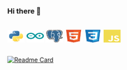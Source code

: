 ### Hi there 👋

<div style="display: inline_block"><br>
  <img align="center" alt="CSS" height="30" width="40" src="https://raw.githubusercontent.com/devicons/devicon/master/icons/python/python-original.svg">
  <img align="center" alt="CSS" height="30" width="40" src="https://raw.githubusercontent.com/devicons/devicon/master/icons/arduino/arduino-original.svg">
  <img align="center" alt="HTML" height="30" width="40" src="https://raw.githubusercontent.com/devicons/devicon/master/icons/postgresql/postgresql-original.svg">
  <img align="center" alt="HTML" height="30" width="40" src="https://raw.githubusercontent.com/devicons/devicon/master/icons/html5/html5-original.svg">
  <img align="center" alt="CSS" height="30" width="40" src="https://raw.githubusercontent.com/devicons/devicon/master/icons/css3/css3-original.svg">
  <img align="center" alt="Js" height="30" width="40" src="https://raw.githubusercontent.com/devicons/devicon/master/icons/javascript/javascript-plain.svg">
</div>

<br/>

[![Readme Card](https://github-readme-stats.vercel.app/api/pin/?username=charles-freitas&repo=github-readme-stats)](https://github.com/charles-freitas/github-readme-stats)

<!--
![Charles Freitas GitHub stats](https://github-readme-stats.vercel.app/api?username=charles-freitas&show_icons=true&theme=highcontrast)
-->
